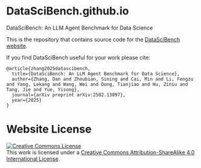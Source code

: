 # DataSciBench.github.io
DataSciBench: An LLM Agent Benchmark for Data Science

This is the repository that contains source code for the [DataSciBench website](https://github.com/DataSciBench/DataSciBench.github.io).

If you find DataSciBench useful for your work please cite:
```
@article{zhang2025datascibench,
  title={DataSciBench: An LLM Agent Benchmark for Data Science},
  author={Zhang, Dan and Zhoubian, Sining and Cai, Min and Li, Fengzu and Yang, Lekang and Wang, Wei and Dong, Tianjiao and Hu, Ziniu and Tang, Jie and Yue, Yisong},
  journal={arXiv preprint arXiv:2502.13897},
  year={2025}
}
```

# Website License
<a rel="license" href="http://creativecommons.org/licenses/by-sa/4.0/"><img alt="Creative Commons License" style="border-width:0" src="https://i.creativecommons.org/l/by-sa/4.0/88x31.png" /></a><br />This work is licensed under a <a rel="license" href="http://creativecommons.org/licenses/by-sa/4.0/">Creative Commons Attribution-ShareAlike 4.0 International License</a>.
